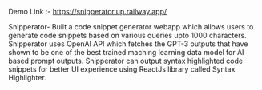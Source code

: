 Demo Link :- https://snipperator.up.railway.app/

Snipperator-
Built a code snippet generator webapp which allows users to generate code snippets based on various queries upto 1000 characters.
Snipperator uses OpenAI API which fetches the GPT-3 outputs that have shown to be one of the best trained maching learning data model for AI based prompt outputs.
Snipperator can output syntax highlighted code snippets for better UI experience using ReactJs library called Syntax Highlighter.

